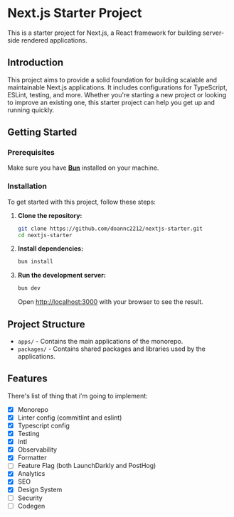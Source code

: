 # Next.js Starter Project

This is a starter project for Next.js, a React framework for building server-side rendered applications.

## Introduction

This project aims to provide a solid foundation for building scalable and maintainable Next.js applications. It includes configurations for TypeScript, ESLint, testing, and more. Whether you're starting a new project or looking to improve an existing one, this starter project can help you get up and running quickly.

## Getting Started

### Prerequisites

Make sure you have **[Bun](https://bun.sh/docs/installation)** installed on your machine.

### Installation

To get started with this project, follow these steps:

1. **Clone the repository:**

   ```bash
   git clone https://github.com/doannc2212/nextjs-starter.git
   cd nextjs-starter
   ```

2. **Install dependencies:**

   ```bash
   bun install
   ```

3. **Run the development server:**

   ```bash
   bun dev
   ```

   Open [http://localhost:3000](http://localhost:3000) with your browser to see the result.

## Project Structure

- `apps/` - Contains the main applications of the monorepo.
- `packages/` - Contains shared packages and libraries used by the applications.

## Features

There's list of thing that i'm going to implement:

- [x] Monorepo
- [x] Linter config (commitlint and eslint)
- [x] Typescript config
- [x] Testing
- [x] Intl
- [x] Observability
- [x] Formatter
- [ ] Feature Flag (both LaunchDarkly and PostHog)
- [x] Analytics
- [x] SEO
- [x] Design System
- [ ] Security
- [ ] Codegen
